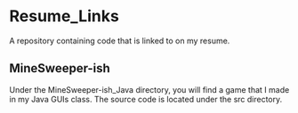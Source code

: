 # Resume_Links
A repository containing code that is linked to on my resume.

## MineSweeper-ish
Under the MineSweeper-ish_Java directory, you will find a game that I made in my Java GUIs class. The source code is located under the src directory.
